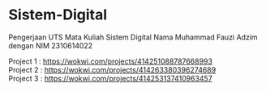 # Sistem-Digital
Pengerjaan  UTS Mata Kuliah Sistem Digital Nama Muhammad Fauzi Adzim dengan NIM 2310614022 


Project 1 : https://wokwi.com/projects/414251088787668993  
Project 2 : https://wokwi.com/projects/414263380396274689  
Project 3 : https://wokwi.com/projects/414253137410963457
